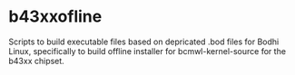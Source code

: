 # b43xxofline
Scripts to build executable files based on depricated .bod files for Bodhi Linux,
specifically to build offline installer for bcmwl-kernel-source for the b43xx
chipset.
